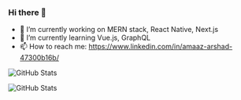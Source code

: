 ### Hi there 👋
<!--
**amaaz-arshad/amaaz-arshad** is a ✨ _special_ ✨ repository because its `README.md` (this file) appears on your GitHub profile.

Here are some ideas to get you started:
-->

- 🔭 I’m currently working on MERN stack, React Native, Next.js
- 🌱 I’m currently learning Vue.js, GraphQL
- 📫 How to reach me: https://www.linkedin.com/in/amaaz-arshad-47300b16b/

<!--
- 👯 I’m looking to collaborate on ...
- 🤔 I’m looking for help with ...
- 💬 Ask me about ...
-->
<!--
- 😄 Pronouns: ...
- ⚡ Fun fact: ...
-->

![GitHub Stats](https://github-readme-stats.vercel.app/api?username=amaaz-arshad&count_private=true&show_icons=true&theme=radical)

![GitHub Stats](https://github-readme-stats.vercel.app/api/top-langs/?username=amaaz-arshad&show_icons=true&theme=radical)

